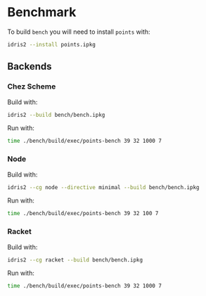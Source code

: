 # Benchmark

To build `bench` you will need to install `points` with:

```sh
idris2 --install points.ipkg
```

## Backends

### Chez Scheme

Build with:

```sh
idris2 --build bench/bench.ipkg
```

Run with:

```sh
time ./bench/build/exec/points-bench 39 32 1000 7
```

### Node

Build with:

```sh
idris2 --cg node --directive minimal --build bench/bench.ipkg
```

Run with:

```sh
time ./bench/build/exec/points-bench 39 32 100 7
```

### Racket

Build with:

```sh
idris2 --cg racket --build bench/bench.ipkg
```

Run with:

```sh
time ./bench/build/exec/points-bench 39 32 1000 7
```
